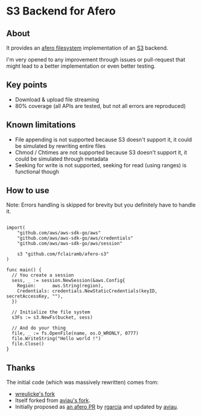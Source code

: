 # S3 Backend for Afero
## About
It provides an [afero filesystem](https://github.com/spf13/afero/) implementation of an [S3](https://aws.amazon.com/s3/) backend.

I'm very opened to any improvement through issues or pull-request that might lead to a better implementation or even
better testing.

## Key points
- Download & upload file streaming
- 80% coverage (all APIs are tested, but not all errors are reproduced)

## Known limitations
- File appending is not supported because S3 doesn't support it, it could be simulated by rewriting entire files
- Chmod / Chtimes are not supported because S3 doesn't support it, it could be simulated through metadata
- Seeking for write is not supported, seeking for read (using ranges) is functional though


## How to use
Note: Errors handling is skipped for brevity but you definitely have to handle it.
```golang

import(
	"github.com/aws/aws-sdk-go/aws"
	"github.com/aws/aws-sdk-go/aws/credentials"
	"github.com/aws/aws-sdk-go/aws/session"
  
	s3 "github.com/fclairamb/afero-s3"
)

func main() {
  // You create a session
  sess, _ := session.NewSession(&aws.Config{
    Region:      aws.String(region),
    Credentials: credentials.NewStaticCredentials(keyID, secretAccessKey, ""),
  })

  // Initialize the file system
  s3Fs := s3.NewFs(bucket, sess)

  // And do your thing
  file, _ := fs.OpenFile(name, os.O_WRONLY, 0777)
  file.WriteString("Hello world !")
  file.Close()
}
```

## Thanks

The initial code (which was massively rewritten) comes from:
- [wreulicke's fork](https://github.com/wreulicke/afero-s3)
- Itself forked from [aviau's fork](https://github.com/aviau/).
- Initially proposed as [an afero PR](https://github.com/spf13/afero/pull/90) by [rgarcia](https://github.com/rgarcia) and updated by [aviau](https://github.com/aviau).
